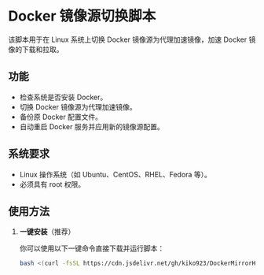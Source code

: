 # Docker 镜像源切换脚本

该脚本用于在 Linux 系统上切换 Docker 镜像源为代理加速镜像，加速 Docker 镜像的下载和拉取。

## 功能

- 检查系统是否安装 Docker。
- 切换 Docker 镜像源为代理加速镜像。
- 备份原 Docker 配置文件。
- 自动重启 Docker 服务并应用新的镜像源配置。

## 系统要求

- Linux 操作系统（如 Ubuntu、CentOS、RHEL、Fedora 等）。
- 必须具有 root 权限。

## 使用方法

1. **一键安装**（推荐）

   你可以使用以下一键命令直接下载并运行脚本：

   ```bash
   bash <(curl -fsSL https://cdn.jsdelivr.net/gh/kiko923/DockerMirrorHelper@main/main.sh)


